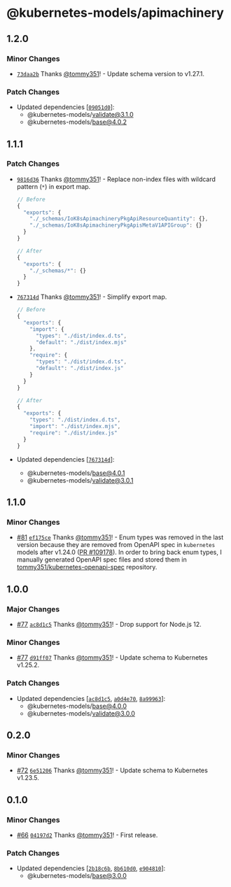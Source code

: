 # @kubernetes-models/apimachinery

## 1.2.0

### Minor Changes

- [`73daa2b`](https://github.com/tommy351/kubernetes-models-ts/commit/73daa2b36d44e88405e2337463fbb8999cddf359) Thanks [@tommy351](https://github.com/tommy351)! - Update schema version to v1.27.1.

### Patch Changes

- Updated dependencies [[`09051d0`](https://github.com/tommy351/kubernetes-models-ts/commit/09051d0753e800ca3e7fd7c3f32c82cee1b6c154)]:
  - @kubernetes-models/validate@3.1.0
  - @kubernetes-models/base@4.0.2

## 1.1.1

### Patch Changes

- [`9816d36`](https://github.com/tommy351/kubernetes-models-ts/commit/9816d3633d9722170fe761de4383d25f0c0a5ab3) Thanks [@tommy351](https://github.com/tommy351)! - Replace non-index files with wildcard pattern (`*`) in export map.

  ```js
  // Before
  {
    "exports": {
      "./_schemas/IoK8sApimachineryPkgApiResourceQuantity": {},
      "./_schemas/IoK8sApimachineryPkgApisMetaV1APIGroup": {}
    }
  }

  // After
  {
    "exports": {
      "./_schemas/*": {}
    }
  }
  ```

- [`767314d`](https://github.com/tommy351/kubernetes-models-ts/commit/767314d40b2d274f66cbbcfe68c5e3ed99138c94) Thanks [@tommy351](https://github.com/tommy351)! - Simplify export map.

  ```js
  // Before
  {
    "exports": {
      "import": {
        "types": "./dist/index.d.ts",
        "default": "./dist/index.mjs"
      },
      "require": {
        "types": "./dist/index.d.ts",
        "default": "./dist/index.js"
      }
    }
  }

  // After
  {
    "exports": {
      "types": "./dist/index.d.ts",
      "import": "./dist/index.mjs",
      "require": "./dist/index.js"
    }
  }
  ```

- Updated dependencies [[`767314d`](https://github.com/tommy351/kubernetes-models-ts/commit/767314d40b2d274f66cbbcfe68c5e3ed99138c94)]:
  - @kubernetes-models/base@4.0.1
  - @kubernetes-models/validate@3.0.1

## 1.1.0

### Minor Changes

- [#81](https://github.com/tommy351/kubernetes-models-ts/pull/81) [`ef175ce`](https://github.com/tommy351/kubernetes-models-ts/commit/ef175ce282461aea2a2d7977c31791bb12c9cff6) Thanks [@tommy351](https://github.com/tommy351)! - Enum types was removed in the last version because they are removed from OpenAPI spec in `kubernetes` models after v1.24.0 ([PR #109178](https://github.com/kubernetes/kubernetes/pull/109178)). In order to bring back enum types, I manually generated OpenAPI spec files and stored them in [tommy351/kubernetes-openapi-spec](https://github.com/tommy351/kubernetes-openapi-spec) repository.

## 1.0.0

### Major Changes

- [#77](https://github.com/tommy351/kubernetes-models-ts/pull/77) [`ac8d1c5`](https://github.com/tommy351/kubernetes-models-ts/commit/ac8d1c5e5e6190556419aa97229d1d6468482b58) Thanks [@tommy351](https://github.com/tommy351)! - Drop support for Node.js 12.

### Minor Changes

- [#77](https://github.com/tommy351/kubernetes-models-ts/pull/77) [`d91ff07`](https://github.com/tommy351/kubernetes-models-ts/commit/d91ff07349ebfd8e9ca5bca1e9a08a8c64fa9216) Thanks [@tommy351](https://github.com/tommy351)! - Update schema to Kubernetes v1.25.2.

### Patch Changes

- Updated dependencies [[`ac8d1c5`](https://github.com/tommy351/kubernetes-models-ts/commit/ac8d1c5e5e6190556419aa97229d1d6468482b58), [`a0d4e70`](https://github.com/tommy351/kubernetes-models-ts/commit/a0d4e70acb1ec8f9ea4a369e30531a1eeb7fed02), [`8a99963`](https://github.com/tommy351/kubernetes-models-ts/commit/8a99963e60a1479d97d63bb81a7830f2e36a9e05)]:
  - @kubernetes-models/base@4.0.0
  - @kubernetes-models/validate@3.0.0

## 0.2.0

### Minor Changes

- [#72](https://github.com/tommy351/kubernetes-models-ts/pull/72) [`6e51206`](https://github.com/tommy351/kubernetes-models-ts/commit/6e512067557a938db902a88c18595fc7c76e9b37) Thanks [@tommy351](https://github.com/tommy351)! - Update schema to Kubernetes v1.23.5.

## 0.1.0

### Minor Changes

- [#66](https://github.com/tommy351/kubernetes-models-ts/pull/66) [`04197d2`](https://github.com/tommy351/kubernetes-models-ts/commit/04197d23d5bc951b24a7e225f8d3070511861811) Thanks [@tommy351](https://github.com/tommy351)! - First release.

### Patch Changes

- Updated dependencies [[`2b18c6b`](https://github.com/tommy351/kubernetes-models-ts/commit/2b18c6bcbfe1a414beabda00a6f1332449b2e748), [`8b610d0`](https://github.com/tommy351/kubernetes-models-ts/commit/8b610d0130aebf48f9fb08bc9f6790f77281b4a9), [`e904810`](https://github.com/tommy351/kubernetes-models-ts/commit/e9048102c03569c19fc648ebff42b48e950dbc5c)]:
  - @kubernetes-models/base@3.0.0
